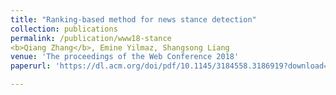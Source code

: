 ```yaml
---
title: "Ranking-based method for news stance detection"
collection: publications
permalink: /publication/www18-stance
<b>Qiang Zhang</b>, Emine Yilmaz, Shangsong Liang
venue: 'The proceedings of the Web Conference 2018'
paperurl: 'https://dl.acm.org/doi/pdf/10.1145/3184558.3186919?download=true'

---
```

